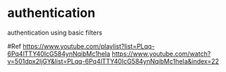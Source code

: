 # authentication
authentication using basic filters

#Ref
https://www.youtube.com/playlist?list=PLqq-6Pq4lTTY40IcG584ynNqibMc1heIa
https://www.youtube.com/watch?v=501dpx2IjGY&list=PLqq-6Pq4lTTY40IcG584ynNqibMc1heIa&index=22
